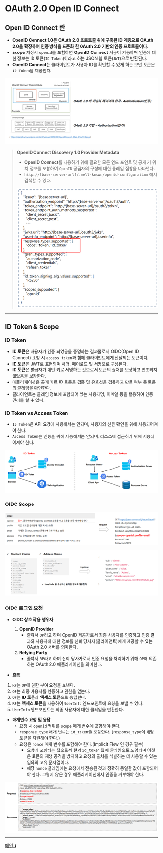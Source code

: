 # OAuth 2.0 Open ID Connect

## Open ID Connect 란

- **OpenID Connect 1.0은 OAuth 2.0 프로토콜 위에 구축된 ID 계층으로 OAuth 2.0을 확장하여 인증 방식을 표준화 한 OAuth 2.0 기반의 인증 프로토콜이다.**
- **scope** 지정시 `openid`를 포함하면 **OpenID Connect** 사용이 가능하며 인증에 대한 정보는 ID 토큰(`ID Token`)이라고 하는 JSON 웹 토큰(`JWT`)으로 반환된다.
- **OpenID Connect**는 클라이언트가 사용자 ID를 확인할 수 있게 하는 보안 토큰은 `ID Token`을 제공한다.

![img.png](image/img.png)

> **OpenID Connect Discovery 1.0 Provider Metadata**
> 
> - **OpenID Connect**를 사용하기 위해 필요한 모든 엔드 포인트 및 공개 키 위치 정보를 포함하여 `OpenID` 공급자의 구성에 대한 클레임 집합을 나타낸다.
> - `http://[base-server-url]/.well-known/openid-configuration` 에서 검색할 수 있다.
> 
> ![img_1.png](image/img_1.png)

---

## ID Token & Scope

### ID Token

- **ID 토큰**은 사용자가 인증 되었음을 증명하는 결과물로서 OIDC(Open ID Connect) 요청 시 `access token`과 함께 클라이언트에게 전달되는 토큰이다.
- **ID 토큰**은 JWT로 표현되며 헤더, 페이로드 및 서명으로 구성된다.
- **ID 토큰**은 발급자가 개인 키로 서명하는 것으로서 토큰의 출처를 보장하고 변조되지 않았음을 보장한다.
- 애플리케이션은 공개 키로 ID 토큰을 검증 및 유효성을 검증하고 만료 여부 등 토큰의 클레임을 확인한다.
- 클라이언트는 클레임 정보에 포함되어 있는 사용자명, 이메일 등을 활용하여 인증 관리를 할 수 있다.

### ID Token vs Access Token

- `ID Token`은 API 요청에 사용해서는 안되며, 사용자의 신원 확인을 위해 사용되어져야 한다.
- `Access Token`은 인증을 위해 사용해서는 안되며, 리소스에 접근하기 위해 사용되어져야 한다.

![img_2.png](image/img_2.png)

### OIDC Scope

![img_3.png](image/img_3.png)

![img_4.png](image/img_4.png)

### OIDC 로그인 요청

- **OIDC 상호 작용 행위자**
  1. **OpenID Provider**
     - 줄여서 `OP`라고 하며 OpenID 제공자로서 최종 사용자를 인증하고 인증 결과와 사용자에 대한 정보를 신뢰 당사자(클라이언트)에게 제공할 수 있는 OAuth 2.0 서버를 의미한다.
  2. **Relying Party**
     - 줄여서 `RP`라고 하며 신뢰 당사자로서 인증 요청을 처리하기 위해 `OP`에 의존하는 OAuth 2.0 애플리케이션을 의미한다.

- **흐름**
1. `RP`는 `OP`에 권한 부여 요청을 보낸다.
2. `OP`는 최종 사용자를 인증하고 권한을 얻는다.
3. `OP`는 **ID 토큰**과 **액세스 토큰**으로 응답한다.
4. `RP`는 **액세스 토큰**을 사용하여 `UserInfo` 엔드포인트에 요청을 보낼 수 있다.
5. `UserInfo` 엔드포인트는 최종 사용자에 대한 클레임을 반환한다.

- **매개변수 요청 및 응답**
  - 요청 시 `openid` 범위를 `scope` 매개 변수에 포함해야 한다.
  - `response_type` 매개 변수는 `id_token`을 포함한다. (`response_type`이 해당 토큰을 지원해야 한다.)
  - 요청은 `nonce` 매개 변수를 포함해야 한다.(Implicit Flow 인 경우 필수)
    - 요청에 포함되는 값으로서 결과 `id_token` 값에 클레임으로 포함되며 이것은 토큰의 재생 공격을 방지하고 요청의 출처를 식별하는 데 사용할 수 있는 임의의 고유 문자열이다.
    - 해당 `nonce` 클레임에는 요청에서 전송된 것과 정확히 동일한 값이 포함되어야 한다. 그렇지 않은 경우 애플리케이션에서 인증을 거부해야 한다.

![img_5.png](image/img_5.png)

---

[메인 ⏫](https://github.com/genesis12345678/TIL/blob/main/Spring/security/oauth/main.md)